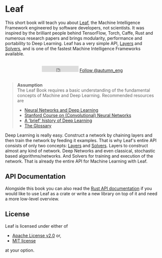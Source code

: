 # Leaf

This short book will teach you about [Leaf][leaf], the Machine Intelligence Framework
engineered by software developers, not scientists. It was inspired by the
brilliant people behind TensorFlow, Torch,
Caffe, Rust and numerous research papers and brings modularity, performance and
portability to Deep Learning. Leaf has a very simple API, [Layers][layers] and
[Solvers][solvers], and is one of the fastest Machine Intelligence Frameworks
available.

<br/>

<div align="center">
  <iframe src="https://ghbtns.com/github-btn.html?user=autumnai&repo=leaf&type=star&count=true" frameborder="0" scrolling="0" width="120px" height="20px"></iframe>
  <a href="https://twitter.com/autumn_eng" class="twitter-follow-button" data-show-count="false">Follow @autumn_eng</a>
  <script>!function(d,s,id){var js,fjs=d.getElementsByTagName(s)[0],p=/^http:/.test(d.location)?'http':'https';if(!d.getElementById(id)){js=d.createElement(s);js.id=id;js.src=p+'://platform.twitter.com/widgets.js';fjs.parentNode.insertBefore(js,fjs);}}(document, 'script', 'twitter-wjs');</script>
</div>

<br/>

> **Assumption**  
> The Leaf Book requires a basic understanding of the fundamental concepts
> of Machine and Deep Learning. Recommended resources are
>
> * [Neural Networks and Deep Learning](http://neuralnetworksanddeeplearning.com/)
> * [Stanford Course on (Convolutional) Neural Networks](http://cs231n.github.io/)
> * [A 'brief' history of Deep Learning](http://www.andreykurenkov.com/writing/a-brief-history-of-neural-nets-and-deep-learning/)
> * [The Glossary](./deep-learning-glossary.html)

Deep Learning is really easy. Construct a network by chaining layers and then train the
network by feeding it examples. That is why Leaf's entire API
consists of only two concepts: [Layers][layers] and [Solvers][solvers]. Layers to
construct almost any kind of network. Deep Networks and even classical, stochastic based
algorithms/networks. And Solvers for training and execution of the network.
That is already the entire API for Machine Learning with Leaf.

[leaf]: https://github.com/autumnai/leaf
[layers]: ./layers.html
[solvers]: ./solvers.html

## API Documentation

Alongside this book you can also read the [Rust API documentation][api-docs] if
you would like to use Leaf as a crate or write a new library on top of it and
need a more low-level overview.

[api-docs]: http://autumnai.github.io/leaf/

## License

Leaf is licensed under either of

* [Apache License v2.0](https://github.com/autumnai/leaf/blob/master/LICENSE-APACHE) or,
* [MIT license](https://github.com/autumnai/leaf/blob/master/LICENSE-MIT)

at your option.
